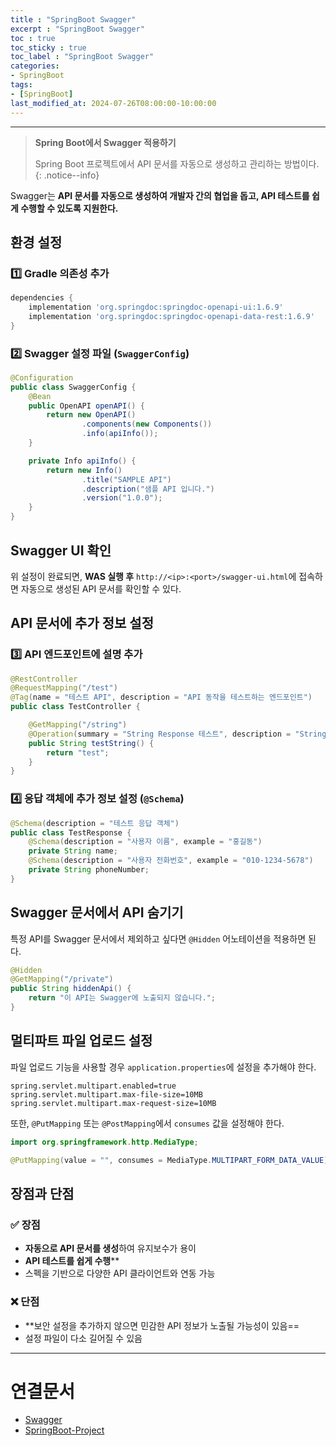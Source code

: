 ```yaml
---
title : "SpringBoot Swagger"
excerpt : "SpringBoot Swagger"
toc : true
toc_sticky : true
toc_label : "SpringBoot Swagger"
categories:
- SpringBoot
tags:
- [SpringBoot]
last_modified_at: 2024-07-26T08:00:00-10:00:00
---
```

  
---
  
> **Spring Boot에서 Swagger 적용하기**  
>
>  Spring Boot 프로젝트에서 API 문서를 자동으로 생성하고 관리하는 방법이다. 
{: .notice--info}  

  Swagger는 **API 문서를 자동으로 생성하여 개발자 간의 협업을 돕고, API 테스트를 쉽게 수행할 수 있도록 지원한다.**
  
## 환경 설정
  
### 1️⃣ Gradle 의존성 추가
  
```groovy
dependencies {
    implementation 'org.springdoc:springdoc-openapi-ui:1.6.9'  
    implementation 'org.springdoc:springdoc-openapi-data-rest:1.6.9'
}
```
  
### 2️⃣ Swagger 설정 파일 (`SwaggerConfig`)
  
```java
@Configuration  
public class SwaggerConfig {  
    @Bean  
    public OpenAPI openAPI() {  
        return new OpenAPI()  
                .components(new Components())  
                .info(apiInfo());  
    }  

    private Info apiInfo() {  
        return new Info()  
                .title("SAMPLE API")  
                .description("샘플 API 입니다.")  
                .version("1.0.0");  
    }  
}
```
  
## Swagger UI 확인
  위 설정이 완료되면, **WAS 실행 후** `http://<ip>:<port>/swagger-ui.html`에 접속하면 자동으로 생성된 API 문서를 확인할 수 있다.
  
## API 문서에 추가 정보 설정
  
### 3️⃣ API 엔드포인트에 설명 추가
  
```java
@RestController  
@RequestMapping("/test")  
@Tag(name = "테스트 API", description = "API 동작을 테스트하는 엔드포인트")  
public class TestController {  

    @GetMapping("/string")  
    @Operation(summary = "String Response 테스트", description = "String 응답이 정상적으로 생성되는지 확인")  
    public String testString() {  
        return "test";  
    }  
}
```
  
### 4️⃣ 응답 객체에 추가 정보 설정 (`@Schema`)
  
```java
@Schema(description = "테스트 응답 객체")  
public class TestResponse {  
    @Schema(description = "사용자 이름", example = "홍길동")  
    private String name;  
    @Schema(description = "사용자 전화번호", example = "010-1234-5678")  
    private String phoneNumber;  
}
```
  
## Swagger 문서에서 API 숨기기
  특정 API를 Swagger 문서에서 제외하고 싶다면 `@Hidden` 어노테이션을 적용하면 된다.
  
```java
@Hidden  
@GetMapping("/private")  
public String hiddenApi() {  
    return "이 API는 Swagger에 노출되지 않습니다.";  
}
```
  
## 멀티파트 파일 업로드 설정
  파일 업로드 기능을 사용할 경우 `application.properties`에 설정을 추가해야 한다.
  
```properties
spring.servlet.multipart.enabled=true
spring.servlet.multipart.max-file-size=10MB
spring.servlet.multipart.max-request-size=10MB
```

  또한, `@PutMapping` 또는 `@PostMapping`에서 `consumes` 값을 설정해야 한다.
  
```java
import org.springframework.http.MediaType;

@PutMapping(value = "", consumes = MediaType.MULTIPART_FORM_DATA_VALUE)
```
  
## 장점과 단점
  
### ✅ 장점
- **자동으로 API 문서를 생성**하여 유지보수가 용이  
- **API 테스트를 쉽게 수행****  
- 스펙을 기반으로 다양한 API 클라이언트와 연동 가능  
  
### ❌ 단점
- **보안 설정을 추가하지 않으면 민감한 API 정보가 노출될 가능성이 있음==  
- 설정 파일이 다소 길어질 수 있음  

---
  
# 연결문서
- [Swagger](../../servercommon/servercommon-Swagger)
- [SpringBoot-Project](../../springboot/springboot-SpringBoot-Project)
